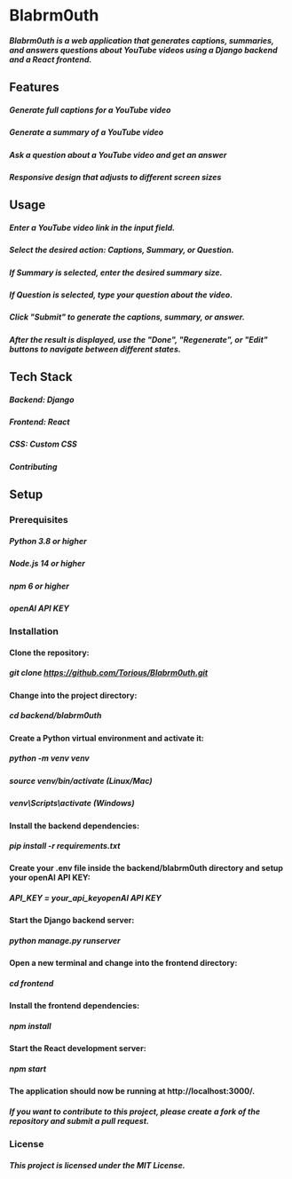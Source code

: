 # Blabrm0uth


##### Blabrm0uth is a web application that generates captions, summaries, and answers questions about YouTube videos using a Django backend and a React frontend.


## Features


##### Generate full captions for a YouTube video
##### Generate a summary of a YouTube video
##### Ask a question about a YouTube video and get an answer
##### Responsive design that adjusts to different screen sizes


## Usage


##### Enter a YouTube video link in the input field.
##### Select the desired action: Captions, Summary, or Question.
##### If Summary is selected, enter the desired summary size.
##### If Question is selected, type your question about the video.
##### Click "Submit" to generate the captions, summary, or answer.
##### After the result is displayed, use the "Done", "Regenerate", or "Edit" buttons to navigate between different states.


## Tech Stack


##### Backend: Django
##### Frontend: React
##### CSS: Custom CSS

##### Contributing


## Setup

### Prerequisites


##### Python 3.8 or higher
##### Node.js 14 or higher
##### npm 6 or higher
##### openAI API KEY


### Installation


#### Clone the repository:

##### git clone https://github.com/Torious/Blabrm0uth.git

#### Change into the project directory:

##### cd backend/blabrm0uth

#### Create a Python virtual environment and activate it:

##### python -m venv venv
##### source venv/bin/activate (Linux/Mac)
##### venv\Scripts\activate (Windows)

#### Install the backend dependencies:

##### pip install -r requirements.txt

#### Create your .env file inside the backend/blabrm0uth directory and setup your openAI API KEY:

##### API_KEY = your_api_keyopenAI API KEY

#### Start the Django backend server:

##### python manage.py runserver

#### Open a new terminal and change into the frontend directory:

##### cd frontend

#### Install the frontend dependencies:

##### npm install

#### Start the React development server:

##### npm start

#### The application should now be running at http://localhost:3000/.

##### If you want to contribute to this project, please create a fork of the repository and submit a pull request.

### License
##### This project is licensed under the MIT License.
